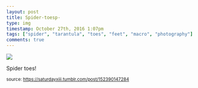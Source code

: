 ```yaml
---
layout: post
title: Spider-toesp-
type: img
timestamp: October 27th, 2016 1:07pm
tags: ["spider", "tarantula", "toes", "feet", "macro", "photography"]
comments: true
---
```

<img src="https://saturdayxiii.github.io/media/152390147284.jpg"/>

Spider toes!
 
  
<small>source: https://saturdayxiii.tumblr.com/post/152390147284</small>